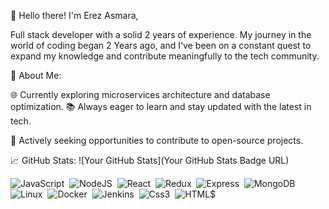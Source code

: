 👋 Hello there! I'm Erez Asmara,

Full stack developer with a solid 2 years of experience.
My journey in the world of coding began 2 Years ago,
and I've been on a constant quest to expand my knowledge and contribute meaningfully to the tech community.

🚀 About Me:

🌐 Currently exploring microservices architecture and database optimization.
📚 Always eager to learn and stay updated with the latest in tech.

🤝 Actively seeking opportunities to contribute to open-source projects.

📈 GitHub Stats:
![Your GitHub Stats](Your GitHub Stats Badge URL)

![JavaScript](https://img.shields.io/badge/JavaScript-%23323330.svg?style=for-the-badge&logo=javascript&logoColor=%23F7DF1E)&nbsp;
![NodeJS](https://img.shields.io/badge/node.js-6DA55F?style=for-the-badge&logo=node.js&logoColor=white)&nbsp;
![React](https://img.shields.io/badge/react-%2300599C?style=for-the-badge&logo=react)&nbsp;
![Redux](https://img.shields.io/badge/redux-%238A2BE2?style=for-the-badge&logo=redux)&nbsp;
![Express](https://img.shields.io/badge/Express-%23222222?style=for-the-badge&logo=express)&nbsp;
![MongoDB](https://img.shields.io/badge/mongodb-%23404d59.svg?style=for-the-badge&logo=mongodb)&nbsp;
![Linux](https://img.shields.io/badge/linux-%23404d59.svg?style=for-the-badge&logo=linux)&nbsp;
![Docker](https://img.shields.io/badge/docker-%23404d59.svg?style=for-the-badge&logo=docker)&nbsp;
![Jenkins](https://img.shields.io/badge/Jenkins-%23000000?style=for-the-badge&logo=Jenkins)&nbsp;
![Css3](https://img.shields.io/badge/CSS3-%237EC8E3?style=for-the-badge&logo=css3&logoColor=%23FFFFFF)&nbsp;
![HTML$](https://img.shields.io/badge/HTML5-%23FFA500?style=for-the-badge&logo=html5&logoColor=%23FFFFFF)&nbsp;

<!--
**erezasmara/erezasmara** is a ✨ _special_ ✨ repository because its `README.md` (this file) appears on your GitHub profile.

Here are some ideas to get you started:

- 🔭 I’m currently working on ...
- 🌱 I’m currently learning ...
- 👯 I’m looking to collaborate on ...
- 🤔 I’m looking for help with ...
- 💬 Ask me about ...
- 📫 How to reach me: ...
- 😄 Pronouns: ...
- ⚡ Fun fact: ...
🌱 Current Learning Focus:

[Mention any new technologies or skills you're currently learning]
-->
